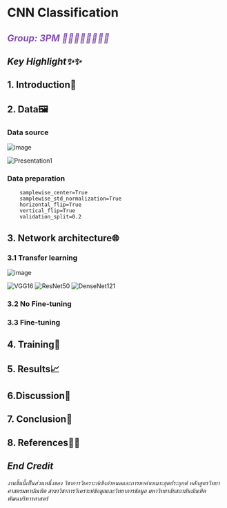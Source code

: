 # CNN Classification
##  <font color="#8450B2">_Group: 3PM 👧🏻👩🏻👩🏼👦🏻_</font> <br>


## _Key Highlight✨✨_


## 1. Introduction🍆


## 2. Data🖼️

### Data source
![image](https://user-images.githubusercontent.com/69892468/197324428-170d62c0-f296-4abb-8f8a-afdbb479d98d.png)



![Presentation1](https://user-images.githubusercontent.com/69892468/197324209-0e46ffbb-1dfb-4c3e-a0b7-29ae9a566591.jpg)






### Data preparation

```
    samplewise_center=True
    samplewise_std_normalization=True
    horizontal_flip=True
    vertical_flip=True
    validation_split=0.2
 ```



## 3. Network architecture🌐

### 3.1 Transfer learning
![image](https://user-images.githubusercontent.com/69892468/197324332-113311c6-4276-4155-9e24-aba546ad2466.png)

![VGG16](https://user-images.githubusercontent.com/69892468/197325085-0e274c16-d0aa-4617-a7d5-717ecf3c7b6f.png)
![ResNet50](https://user-images.githubusercontent.com/69892468/197325094-0bab682e-2c72-487a-a888-4b3c66d3fdca.png)
![DenseNet121](https://user-images.githubusercontent.com/69892468/197325099-f5b16c70-8eed-48b2-aa54-07374a702c41.png)

### 3.2 No Fine-tuning
### 3.3 Fine-tuning







## 4. Training👻



## 5. Results📈


  

## 6.Discussion💭


## 7. Conclusion👑



## 8. References✍🏼

 
## _End Credit_


_งานชิ้นนี้เป็นส่วนหนึ่งของ วิชาการวิเคราะห์เชิงกำหนดและการหาค่าเหมาะสุดประยุกต์ หลักสูตรวิทยาศาสตรมหาบัณฑิต สาขาวิชาการวิเคราะห์ข้อมูลและวิทยาการข้อมูล มหาวิทยาลัยสถาบันบัณฑิตพัฒนบริหารศาสตร์_
